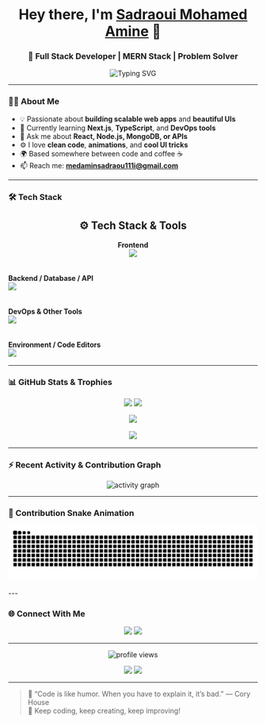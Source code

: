 <!-- Your fancy GitHub Profile README 😎 -->
<h1 align="center">Hey there, I'm <a href="https://github.com/sadraoui-medamin" target="_blank">Sadraoui Mohamed Amine</a> 👋</h1>
<h3 align="center">🚀 Full Stack Developer | MERN Stack | Problem Solver </h3>

<p align="center">
  <picture>
    <source media="(prefers-color-scheme: dark)" srcset="https://readme-typing-svg.demolab.com?font=Fira+Code&size=25&pause=1000&color=9AE6B4&center=true&vCenter=true&width=600&lines=Full+Stack+Developer%0AMERN+Stack+%0AReact+%7C+Node.js+%7C+Express+%7C+MongoDB%0ALove+to+build+cool+projects%21">
    <img alt="Typing SVG" src="https://readme-typing-svg.demolab.com?font=Fira+Code&size=25&pause=1000&color=00FFB3&center=true&vCenter=true&width=600&lines=Full+Stack+Developer%0AMERN+Stack+%0AReact+%7C+Node.js+%7C+Express+%7C+MongoDB%0ALove+to+build+cool+projects%21" />
  </picture>
</p>


---

### 🧑‍💻 About Me

- 💡 Passionate about **building scalable web apps** and **beautiful UIs**  
- 🌱 Currently learning **Next.js**, **TypeScript**, and **DevOps tools**  
- 💬 Ask me about **React, Node.js, MongoDB, or APIs**  
- ⚙️ I love **clean code**, **animations**, and **cool UI tricks**  
- 🌍 Based somewhere between code and coffee ☕  
- 📫 Reach me: **medaminsadraou111i@gmail.com**

---

### 🛠️ Tech Stack

<h2 align="center">⚙️ Tech Stack & Tools</h2>

<p align="center">
  <!-- 🎨 Frontend -->
  <b>Frontend</b><br/>
  <img src="https://skillicons.dev/icons?i=html,css,js,ts,react,nextjs,redux,tailwind,bootstrap,materialui,figma" /><br/><br/>

  <!-- 🧠 Backend, Database & APIs -->
  <b>Backend / Database / API</b><br/>
  <img src="https://skillicons.dev/icons?i=nodejs,express,mongodb,mysql,graphql,python,java,postman,jwt,firebase" /><br/><br/>

  <!-- ☁️ DevOps & Other Tools -->
  <b>DevOps & Other Tools</b><br/>
  <img src="https://skillicons.dev/icons?i=docker,nginx,git,github,gitlab,vercel,netlify,aws,linux,bash" /><br/><br/>

  <!-- 💻 Environment & Code Editors -->
  <b>Environment / Code Editors</b><br/>
  <img src="https://skillicons.dev/icons?i=vscode,visualstudio,pycharm,idea,replit,notion" />
</p>

---

### 📊 GitHub Stats & Trophies

<p align="center">
  <img src="https://github-readme-stats.vercel.app/api?username=sadraoui-medamin&show_icons=true&theme=radical" height="160"/>
  <img src="https://github-readme-streak-stats.herokuapp.com/?user=sadraoui-medamin&theme=radical" height="160"/>
</p>

<p align="center">
  <img src="https://github-profile-trophy.vercel.app/?username=sadraoui-medamin&theme=dracula&no-frame=true&margin-w=15" />
</p>

<p align="center">
  <img src="https://github-readme-stats.vercel.app/api/top-langs/?username=sadraoui-medamin&layout=compact&theme=radical" />
</p>

---

### ⚡ Recent Activity & Contribution Graph

<p align="center">
  <img src="https://github-readme-activity-graph.vercel.app/graph?username=sadraoui-medamin&theme=tokyo-night" alt="activity graph" />
</p>

---

### 🐍 Contribution Snake Animation

<p align="center">
  <picture>
    <source media="(prefers-color-scheme: dark)" srcset="https://raw.githubusercontent.com/sadraoui-medamin/sadraoui-medamin/output/github-contribution-grid-snake-dark.svg">
    <source media="(prefers-color-scheme: light)" srcset="https://raw.githubusercontent.com/sadraoui-medamin/sadraoui-medamin/output/github-contribution-grid-snake.svg">
    <img alt="github contribution snake animation" src="https://raw.githubusercontent.com/sadraoui-medamin/sadraoui-medamin/output/github-contribution-grid-snake.svg">
  </picture>
</p>
---

### 🌐 Connect With Me

<p align="center">
  <a href="https://linkedin.com/in/sadraouiMedamin" target="_blank"><img src="https://img.shields.io/badge/LinkedIn-%230077B5.svg?&style=for-the-badge&logo=linkedin&logoColor=white" /></a>
  <a href="mailto:medaminsadraou111i@gmail.com"><img src="https://img.shields.io/badge/Gmail-D14836?&style=for-the-badge&logo=gmail&logoColor=white" /></a>
</p>

---

<p align="center">
  <img src="https://komarev.com/ghpvc/?username=sadraoui-medamin&label=Profile+Views&color=brightgreen" alt="profile views"/>
</p>

<p align="center">
  <img src="https://img.shields.io/badge/Made%20with-Markdown-1f425f.svg" />
  <img src="https://img.shields.io/badge/Open%20Source-%E2%9D%A4-red.svg" />
</p>

---

> 💬 “Code is like humor. When you have to explain it, it’s bad.” — Cory House  
> 🚀 Keep coding, keep creating, keep improving!
